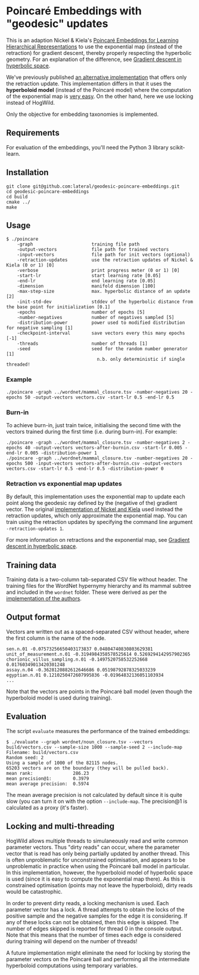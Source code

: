 # Poincaré Embeddings with "geodesic" updates

This is an adaption Nickel &amp; Kiela's [Poincaré Embeddings for Learning Hierarchical Representations](https://papers.nips.cc/paper/7213-poincare-embeddings-for-learning-hierarchical-representations) to use the exponential map (instead of the retraction) for gradient descent, thereby properly respecting the hyperbolic geometry.
For an explanation of the difference, see [Gradient descent in hyperbolic space](https://arxiv.org/abs/1805.08207).

We've previously published [an alternative implementation](https://github.com/lateral/poincare-embeddings) that offers only the retraction update.  This implementation differs in that it uses the **hyperboloid model** (instead of the Poincaré model) where the computation of the exponential map is [very easy](https://arxiv.org/abs/1805.08207).  On the other hand, here we use locking instead of HogWild.

Only the objective for embedding taxonomies is implemented.

## Requirements

For evaluation of the embeddings, you'll need the Python 3 library scikit-learn.

## Installation

```
git clone git@github.com:lateral/geodesic-poincare-embeddings.git
cd geodesic-poincare-embeddings
cd build
cmake ../
make
```

## Usage

```
$ ./poincare
    -graph                      training file path
    -output-vectors             file path for trained vectors
    -input-vectors              file path for init vectors (optional)
    -retraction-updates         use the retraction updates of Nickel & Kiela (0 or 1) [0]
    -verbose                    print progress meter (0 or 1) [0]
    -start-lr                   start learning rate [0.05]
    -end-lr                     end learning rate [0.05]
    -dimension                  manifold dimension [100]
    -max-step-size              max. hyperbolic distance of an update [2]
    -init-std-dev               stddev of the hyperbolic distance from the base point for initialization [0.1]
    -epochs                     number of epochs [5]
    -number-negatives           number of negatives sampled [5]
    -distribution-power         power used to modified distribution for negative sampling [1]
    -checkpoint-interval        save vectors every this many epochs [-1]
    -threads                    number of threads [1]
    -seed                       seed for the random number generator [1]
                                  n.b. only deterministic if single threaded!
```

### Example

```
./poincare -graph ../wordnet/mammal_closure.tsv -number-negatives 20 -epochs 50 -output-vectors vectors.csv -start-lr 0.5 -end-lr 0.5
```

### Burn-in
To achieve burn-in, just train twice, initialising the second time with the vectors trained during the first time (i.e. during burn-in).  For example:

```
./poincare -graph ../wordnet/mammal_closure.tsv -number-negatives 2 -epochs 40 -output-vectors vectors-after-burnin.csv -start-lr 0.005 -end-lr 0.005 -distribution-power 1
./poincare -graph ../wordnet/mammal_closure.tsv -number-negatives 20 -epochs 500 -input-vectors vectors-after-burnin.csv -output-vectors vectors.csv -start-lr 0.5 -end-lr 0.5 -distribution-power 0
```

### Retraction vs exponential map updates

By default, this implementation uses the exponential map to update each point along the geodesic ray defined by the (negative of the) gradient vector.  The original [implementation of Nickel and Kiela](https://github.com/facebookresearch/poincare-embeddings) used instead the retraction updates, which only approximate the exponential map.
You can train using the retraction updates by specifying the command line argument `-retraction-updates 1`.

For more information on retractions and the exponential map, see [Gradient descent in hyperbolic space](https://arxiv.org/abs/1805.08207).

## Training data

Training data is a two-column tab-separated CSV file without header.  The training files for the  WordNet hypernymy hierarchy and its mammal subtree and included in the `wordnet` folder.  These were derived as per the [implementation of the authors](https://github.com/facebookresearch/poincare-embeddings).

## Output format

Vectors are written out as a spaced-separated CSV without header, where the first column is the name of the node.

```
sen.n.01 -0.07573256650403173837 0.04804740830803629381
unit_of_measurement.n.01 -0.3194984358578525614 0.5269294142957902365
chorionic_villus_sampling.n.01 -0.1497520758532252668 0.01760349013420301248
assay.n.04 -0.3628120882612646686 0.05198792878325033239
egyptian.n.01 0.1210250472607995836 -0.01964832136051103934
...
```

Note that the vectors are points in the Poincaré ball model (even though the hyperboloid model is used during training).

## Evaluation

The script `evaluate` measures the performance of the trained embeddings:

```
$ ./evaluate --graph wordnet/noun_closure.tsv --vectors build/vectors.csv --sample-size 1000 --sample-seed 2 --include-map
Filename: build/vectors.csv
Random seed: 2
Using a sample of 1000 of the 82115 nodes.
65203 vectors are on the boundary (they will be pulled back).
mean rank:               286.23
mean precision@1:        0.3979
mean average precision:  0.5974
```

The mean average precision is not calculated by default since it is quite slow (you can turn it on with the option `--include-map`.  The precision@1 is calculated as a proxy (it's faster).

## Locking and multi-threading

HogWild allows multiple threads to simulaneously read and write common parameter vectors.  Thus "dirty reads" can occur, where the parameter vector that is read has only being partially updated by another thread.  This is often unproblematic for unconstrained optimisation, and appears to be unproblematic in practice when using the Poincaré ball model in particular.  In this implementation, however, the hyperboloid model of hyperbolic space is used (since it is easy to compute the exponential map there).  As this is constrained optimisation (points may not leave the hyperboloid), dirty reads would be catastrophic.

In order to prevent dirty reads, a locking mechanism is used.  Each parameter vector has a lock.  A thread attempts to obtain the locks of the positive sample and the negative samples for the edge it is considering.  If any of these locks can not be obtained, then this edge is skipped.  The number of edges skipped is reported for thread 0 in the console output.  Note that this means that the number of times each edge is considered during training will depend on the number of threads!

A future implementation might eliminate the need for locking by storing the parameter vectors on the Poincaré ball and performing all the intermediate hyperboloid computations using temporary variables.

